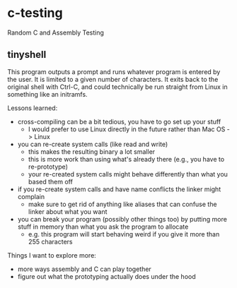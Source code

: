 # c-testing
Random C and Assembly Testing

## tinyshell

This program outputs a prompt and runs whatever program is entered by the user. It is limited to a given number of characters. It exits back to the original shell with Ctrl-C, and could technically be run straight from Linux in something like an initramfs.

Lessons learned:
* cross-compiling can be a bit tedious, you have to go set up your stuff
  * I would prefer to use Linux directly in the future rather than Mac OS -> Linux
* you can re-create system calls (like read and write)
  * this makes the resulting binary a lot smaller
  * this is more work than using what's already there (e.g., you have to re-prototype)
  * your re-created system calls might behave differently than what you based them off
* if you re-create system calls and have name conflicts the linker might complain
  * make sure to get rid of anything like aliases that can confuse the linker about what you want
* you can break your program (possibly other things too) by putting more stuff in memory than what you ask the program to allocate
  * e.g. this program will start behaving weird if you give it more than 255 characters

Things I want to explore more:
* more ways assembly and C can play together
* figure out what the prototyping actually does under the hood
